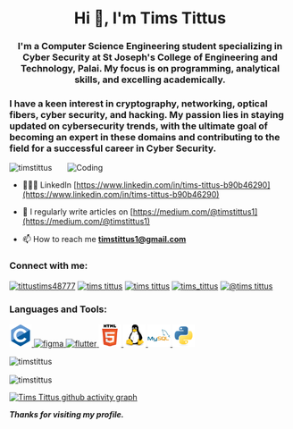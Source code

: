 <h1 align="center">Hi 👋, I'm Tims Tittus</h1>
<h3 align="center">I'm a Computer Science Engineering student specializing in Cyber Security at St Joseph's College of Engineering and Technology, Palai. My focus is on programming, analytical skills, and excelling academically.</h3>
<h3>I have a keen interest in cryptography, networking, optical fibers, cyber security, and hacking. My passion lies in staying updated on cybersecurity trends, with the ultimate goal of becoming an expert in these domains and contributing to the field for a successful career in Cyber Security.</h3>
<img align="right" alt="Coding" width="400" src="https://imgs.search.brave.com/CKI21v0kbp52ioPzOINSUh87LRkMTrN2Nv-8PN8E5Ic/rs:fit:860:0:0/g:ce/aHR0cHM6Ly9naWZk/Yi5jb20vaW1hZ2Vz/L2hpZ2gvY29kaW5n/LWdpcmwtYW5pbWF0/aW9uLWZlN3Q0Z2Vq/dXJtdG9mOHYuZ2lm.gif">

<p align="left"> <img src="https://komarev.com/ghpvc/?username=timstittus&label=Profile%20views&color=0e75b6&style=flat" alt="timstittus" /> </p>

- 👨🏼‍💻 LinkedIn [https://www.linkedin.com/in/tims-tittus-b90b46290](https://www.linkedin.com/in/tims-tittus-b90b46290)

- 📝 I regularly write articles on [https://medium.com/@timstittus1](https://medium.com/@timstittus1)

- 📫 How to reach me **timstittus1@gmail.com**

<h3 align="left">Connect with me:</h3>
<p align="left">
<a href="https://twitter.com/tittustims48777" target="blank"><img align="center" src="https://raw.githubusercontent.com/rahuldkjain/github-profile-readme-generator/master/src/images/icons/Social/twitter.svg" alt="tittustims48777" height="30" width="40" /></a>
<a href="https://linkedin.com/in/tims tittus" target="blank"><img align="center" src="https://raw.githubusercontent.com/rahuldkjain/github-profile-readme-generator/master/src/images/icons/Social/linked-in-alt.svg" alt="tims tittus" height="30" width="40" /></a>
<a href="https://fb.com/tims tittus" target="blank"><img align="center" src="https://raw.githubusercontent.com/rahuldkjain/github-profile-readme-generator/master/src/images/icons/Social/facebook.svg" alt="tims tittus" height="30" width="40" /></a>
<a href="https://instagram.com/tims_tittus" target="blank"><img align="center" src="https://raw.githubusercontent.com/rahuldkjain/github-profile-readme-generator/master/src/images/icons/Social/instagram.svg" alt="tims_tittus" height="30" width="40" /></a>
<a href="https://medium.com/@tims tittus" target="blank"><img align="center" src="https://raw.githubusercontent.com/rahuldkjain/github-profile-readme-generator/master/src/images/icons/Social/medium.svg" alt="@tims tittus" height="30" width="40" /></a>
</p>

<h3 align="left">Languages and Tools:</h3>
<p align="left"> <a href="https://www.cprogramming.com/" target="_blank" rel="noreferrer"> <img src="https://raw.githubusercontent.com/devicons/devicon/master/icons/c/c-original.svg" alt="c" width="40" height="40"/> </a> <a href="https://www.figma.com/" target="_blank" rel="noreferrer"> <img src="https://www.vectorlogo.zone/logos/figma/figma-icon.svg" alt="figma" width="40" height="40"/> </a> <a href="https://flutter.dev" target="_blank" rel="noreferrer"> <img src="https://www.vectorlogo.zone/logos/flutterio/flutterio-icon.svg" alt="flutter" width="40" height="40"/> </a> <a href="https://www.w3.org/html/" target="_blank" rel="noreferrer"> <img src="https://raw.githubusercontent.com/devicons/devicon/master/icons/html5/html5-original-wordmark.svg" alt="html5" width="40" height="40"/> </a> <a href="https://www.linux.org/" target="_blank" rel="noreferrer"> <img src="https://raw.githubusercontent.com/devicons/devicon/master/icons/linux/linux-original.svg" alt="linux" width="40" height="40"/> </a> <a href="https://www.mysql.com/" target="_blank" rel="noreferrer"> <img src="https://raw.githubusercontent.com/devicons/devicon/master/icons/mysql/mysql-original-wordmark.svg" alt="mysql" width="40" height="40"/> </a> <a href="https://www.python.org" target="_blank" rel="noreferrer"> <img src="https://raw.githubusercontent.com/devicons/devicon/master/icons/python/python-original.svg" alt="python" width="40" height="40"/> </a> </p>

<p><img align="center" src="https://github-readme-stats.vercel.app/api/top-langs?username=timstittus&show_icons=true&locale=en&layout=compact" alt="timstittus" /></p>

<p><img align="center" src="https://github-readme-streak-stats.herokuapp.com/?user=timstittus&" alt="timstittus" /></p>

[![Tims Tittus github activity graph](https://github-readme-activity-graph.vercel.app/graph?username=TimsTittus&bg_color=ffffff&color=ff047d&line=9e4c98&point=403d3d&area=true&hide_border=true)](https://github.com/TimsTittus/github-readme-activity-graph)

***Thanks for visiting my profile.***
